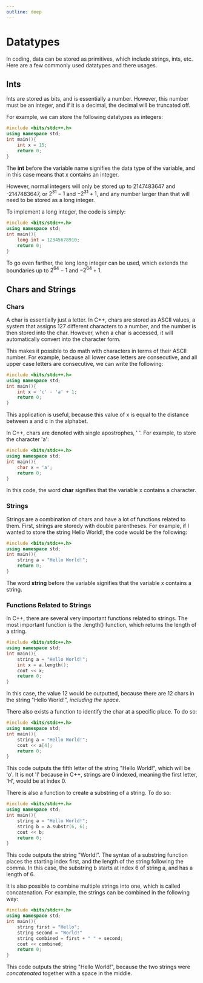 ```yaml
---
outline: deep
---
```

# Datatypes
In coding, data can be stored as primitives, which include strings, ints, etc. Here are a few commonly used datatypes and there usages.
## Ints
Ints are stored as bits, and is essentially a number. However, this number must be an integer, and if it is a decimal, the decimal will be truncated off.

For example, we can store the following datatypes as integers:
```cpp
#include <bits/stdc++.h>
using namespace std;
int main(){
    int x = 15;
    return 0;
}
```
The **int** before the variable name signifies the data type of the variable, and in this case means that x contains an integer.

However, normal integers will only be stored up to 2147483647 and -2147483647, or $2^31 - 1$ and $-2^31+1$,  and any number larger than that will need to be stored as a long integer.

To implement a long integer, the code is simply:
```cpp
#include <bits/stdc++.h>
using namespace std;
int main(){
    long int = 12345678910;
    return 0;
}
```
To go even farther, the long long integer can be used, which extends the boundaries up to $2^64 - 1$ and $-2^64 + 1$.

## Chars and Strings
### Chars
A char is essentially just a letter. In C++, chars are stored as ASCII values, a system that assigns 127 different characters to a number, and the number is then stored into the char. However, when a char is accessed, it will automatically convert into the character form.

This makes it possible to do math with characters in terms of their ASCII number. For example, because all lower case letters are consecutive, and all upper case letters are consecutive, we can write the following:
```cpp
#include <bits/stdc++.h>
using namespace std;
int main(){
    int x = 'c' - 'a' + 1;
    return 0;
}
```
This application is useful, because this value of x is equal to the distance between a and c in the alphabet.

In C++, chars are denoted with single apostrophes, ' '. For example, to store the character 'a':
```cpp
#include <bits/stdc++.h>
using namespace std;
int main(){
    char x = 'a';
    return 0;
}
```
In this code, the word **char** signifies that the variable x contains a character.

### Strings
Strings are a combination of chars and have a lot of functions related to them. First, strings are storedy with double parentheses. For example, if I wanted to store the string Hello World!, the code would be the following:
```cpp
#include <bits/stdc++.h>
using namespace std;
int main(){
    string a = "Hello World!";
    return 0;
}

```

The word **string** before the variable signifies that the variable x contains a string.

### Functions Related to Strings
In C++, there are several very important functions related to strings. The most important function is the .length() function, which returns the length of a string.
```cpp
#include <bits/stdc++.h>
using namespace std;
int main(){
    string a = "Hello World!";
    int x = a.length();
    cout << x;
    return 0;
}
```
In this case, the value 12 would be outputted, because there are 12 chars in the string "Hello World!", *including the space*.

There also exists a function to identify the char at a specific place. To do so:
```cpp
#include <bits/stdc++.h>
using namespace std;
int main(){
    string a = "Hello World!";
    cout << a[4];
    return 0;
}

```
This code outputs the fifth letter of the string "Hello World!", which will be 'o'. It is not 'l' because in C++, strings are 0 indexed, meaning the first letter, 'H', would be at index 0.

There is also a function to create a substring of a string. To do so:
```cpp
#include <bits/stdc++.h>
using namespace std;
int main(){
    string a = "Hello World!";
    string b = a.substr(6, 6);
    cout << b;
    return 0;
}

```
This code outputs the string "World!". The syntax of a substring function places the starting index first, and the length of the string following the comma. In this case, the substring b starts at index 6 of string a, and has a length of 6.

It is also possible to combine multiple strings into one, which is called concatenation. For example, the strings can be combined in the following way:
```cpp
#include <bits/stdc++.h>
using namespace std;
int main(){
    string first = "Hello";
    string second = "World!"
    string combined = first + " " + second;
    cout << combined;
    return 0;
}
```
This code outputs the string "Hello World!", because the two strings were *concatenated* together with a space in the middle.